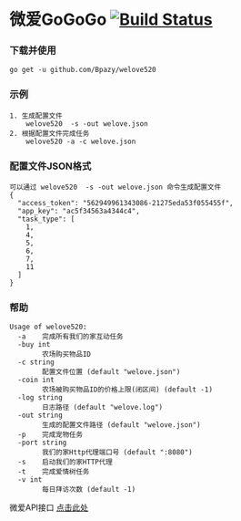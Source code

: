 微爱GoGoGo [![Build Status](https://travis-ci.org/Bpazy/welove520.svg?branch=master)](https://travis-ci.org/Bpazy/welove520)
=============

### 下载并使用
```
go get -u github.com/Bpazy/welove520
```

### 示例
```
1. 生成配置文件 
    welove520  -s -out welove.json
2. 根据配置文件完成任务 
    welove520 -a -c welove.json
```

### 配置文件JSON格式
```
可以通过 welove520  -s -out welove.json 命令生成配置文件
{
  "access_token": "562949961343086-21275eda53f055455f",
  "app_key": "ac5f34563a4344c4",
  "task_type": [
    1,
    4,
    5,
    6,
    7,
    11
  ]
}
```

### 帮助
```
Usage of welove520:
  -a    完成所有我们的家互动任务
  -buy int
        农场购买物品ID
  -c string
        配置文件位置 (default "welove.json")
  -coin int
        农场被购买物品ID的价格上限(闭区间) (default -1)
  -log string
        日志路径 (default "welove.log")
  -out string
        生成的配置文件路径 (default "welove.json")
  -p    完成宠物任务
  -port string
        我们的家Http代理端口号 (default ":8080")
  -s    启动我们的家HTTP代理
  -t    完成爱情树任务
  -v int
        每日拜访次数 (default -1)
```

微爱API接口 [点击此处](https://github.com/Bpazy/welove520/blob/master/API.md)

